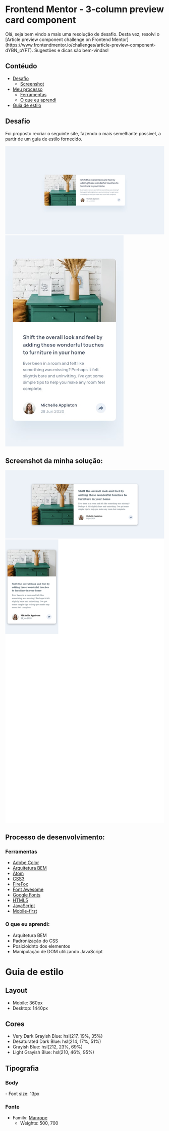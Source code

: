 <h1>Frontend Mentor - 3-column preview card component</h1>
Olá, seja bem vindo a mais uma resolução de desafio. Desta vez, resolvi o [Article preview component challenge on Frontend Mentor](https://www.frontendmentor.io/challenges/article-preview-component-dYBN_pYFT). Sugestões e dicas são bem-vindas!

<h2>Contéudo </h2>

- [Desafio](#desafio)
    - [Screenshot](#screenshot)
- [Meu processo](#meu-processo)
    - [Ferramentas](#ferramentas)
    - [O que eu aprendi](#aprendizado)
- [Guia de estilo](#estilo)


<a id="desafio">
<h2> Desafio</h2>
</a>
Foi proposto recriar o seguinte site, fazendo o mais semelhante possível, a partir de um guia de estilo fornecido.

![](./design/desktop-design.jpg)
![](./design/mobile-design.jpg)

<a id="screenshot">
<h2> Screenshot da minha solução:</h2>

![](./design/desktop-solução.jpg)
![](./design/mobile-solução.jpg)

<a id="meu-processo">
<h2> Processo de desenvolvimento:</h2>
</a>

<a id="ferramentas">
<h3> Ferramentas</h3>
</a>

- [Adobe Color](https://color.adobe.com/pt/create/color-wheel)
- [Arquitetura BEM](https://en.bem.info/methodology/css/)
- [Atom](https://atom.io/)
- [CSS3](https://developer.mozilla.org/pt-BR/docs/Web/CSS)
- [FireFox](https://www.mozilla.org/pt-BR/firefox/new/)
- [Font Awesome](https://fontawesome.com)
- [Google Fonts](https://fonts.google.com)
- [HTML5](https://developer.mozilla.org/pt-BR/docs/Web/HTML)
- [JavaScript](https://developer.mozilla.org/pt-BR/docs/Web/JavaScript)
- [Mobile-first](https://developer.mozilla.org/en-US/docs/Glossary/Mobile_First)


<a id="aprendizado">
<h3> O que eu aprendi:</h3>
</a>

- Arquitetura BEM
- Padronização do CSS
- Posicioidnto dos elementos
- Manipulação de DOM utilizando JavaScript

<a id="estilo">
<h1>Guia de estilo</h1>
</a>

<h2> Layout </h2>

- Mobile: 360px
- Desktop: 1440px

<h2> Cores </h2>

- Very Dark Grayish Blue: hsl(217, 19%, 35%)
- Desaturated Dark Blue: hsl(214, 17%, 51%)
- Grayish Blue: hsl(212, 23%, 69%)
- Light Grayish Blue: hsl(210, 46%, 95%)

<h2> Tipografia </h2>

<h3> Body </h3>
- Font size: 13px

<h3> Fonte </h3>

- Family: [Manrope](https://fonts.google.com/specimen/Manrope)
    - Weights: 500, 700

